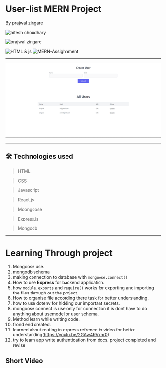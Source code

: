 # User-list MERN Project

By prajwal zingare

 ![hitesh choudhary](https://img.shields.io/badge/Prajwal--Zingare-JS--Devloper-green)


![prajwal zingare](https://img.shields.io/badge/Full--fledge-JS--project-red)

![HTML & js](https://img.shields.io/badge/HTML-js-orange)
![MERN-Assighnment](https://img.shields.io/badge/MERN-Assighnment-orange)


---
![myproject](./userlist.png)

---
## 🛠 Technologies used

> HTML

> CSS

> Javascript

> React.js

> Moongoose

> Express.js

> Mongodb


---
# Learning Through project
1. Mongoose use.
2. mongodb schema
3. making connection to database with ```mongoose.connect()```
4. How to use **Express** for backend application.
5. how ```module.exports``` and ```require()``` works for exporting and importing the files through out the project.
6. How to organise file according there task for better understanding.
7. how to use dotenv for hidding our important secrets.
8. mongoose connect is use only for connection it is dont have to do anything about usemodel or user schema.
9. Method learn while writing code.
10. frond end created.
11. learned about routing in express refrence to video for better understanding(https://youtu.be/2GAw4RVxnr0)
12. try to learn app write authentication from docs.
project completed and revise

## Short Video